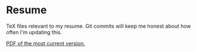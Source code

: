 # Resume

TeX files relevant to my resume. Git commits will keep me honest about
how often I'm updating this.

[PDF of the most current version.](main.pdf)